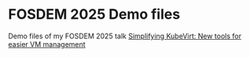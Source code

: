 # FOSDEM 2025 Demo files
Demo files of my FOSDEM 2025 talk [Simplifying KubeVirt: New tools for easier VM management](https://fosdem.org/2025/schedule/event/fosdem-2025-5121-simplifying-kubevirt-new-tools-for-easier-vm-management/)
